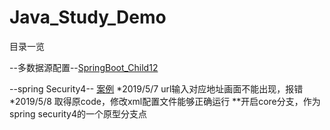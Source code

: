 # Java_Study_Demo
目录一览

--多数据源配置--[SpringBoot_Child12](http://github.com/yaom2018/Java_Study_Demo/tree/master/SpringBoot_Child12)

--spring Security4-- [案例](https://github.com/yaom2018/Java_Study_Demo/tree/master/springSecurity3001)
  *2019/5/7 url输入对应地址画面不能出现，报错
  *2019/5/8 取得原code，修改xml配置文件能够正确运行
  **开启core分支，作为spring security4的一个原型分支点

